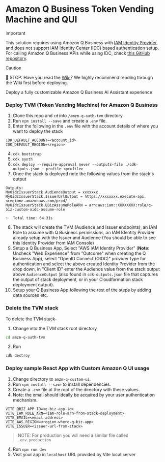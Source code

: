 # Amazon Q Business Token Vending Machine and QUI

> [!IMPORTANT] 
> This solution requires using Amazon Q Business with [IAM Identity Provider](https://docs.aws.amazon.com/amazonq/latest/qbusiness-ug/create-application-iam.html), and does not support IAM Identity Center (IDC) based authentication setup. For calling Amazon Q Business APIs while using IDC, check [this GitHub repository](https://github.com/aws-samples/custom-web-experience-with-amazon-q-business).

> [!CAUTION]
> 🛑 STOP: Have you read the [Wiki](https://github.com/aws-samples/custom-ui-tvm-amazon-q-business/wiki)? We highly recommend reading through the Wiki first before deploying.

Deploy a fully customizable Amazon Q Business AI Assistant experience

### Deploy TVM (Token Vending Machine) for Amazon Q Business

1. Clone this repo and `cd` into `/amzn-q-auth-tvm` directory
2. Run `npm install --save` and create a `.env` file.
3. Enter the following in the `.env` file with the account details of where you want to deploy the stack

```
CDK_DEFAULT_ACCOUNT=<account_id>
CDK_DEFAULT_REGION=<region>
```

4. `cdk bootstrap`
5. `cdk synth`
6. `cdk deploy --require-approval never --outputs-file ./cdk-outputs.json --profile <profile>`
7. Once the stack is deployed note the following values from the stack's output

```
Outputs:
MyOidcIssuerStack.AudienceOutput = xxxxxxx
MyOidcIssuerStack.IssuerUrlOutput = https://xxxxxxx.execute-api.<region>.amazonaws.com/prod/
MyOidcIssuerStack.QBizAssumeRoleARN = arn:aws:iam::XXXXXXXX:role/q-biz-custom-oidc-assume-role

✨  Total time: 64.31s
```

8. The stack will create the TVM (Audience and Issuer endpoints), an IAM Role to assume with Q Business permissions, an IAM Identity Provider already setup with the Issuer and Audience (You should be able to see this Identity Provider from IAM Console)
9. Setup a Q Business App, Select "AWS IAM Identity Provider" (**Note**: Uncheck "Web Experience" from "Outcome" when creating the Q Business App), select "OpenID Connect (OIDC)" provider type for authentication and select the above created Identity Provider from the drop down, in "Client ID" enter the Audience value from the stack output above `AudienceOutput` (also found in `cdk-outputs.json` file that captures the output of stack deployment, or in your Cloudformation stack deployment output).
10. Setup your Q Business App following the rest of the steps by adding data sources etc.

### Delete the TVM stack

To delete the TVM stack-

1. Change into the TVM stack root directory

```bash
cd amzn-q-auth-tvm
```

2. Run

```bash
cdk destroy
```

### Deploy sample React App with Custom Amazon Q UI usage

1. Change directory to `amzn-q-custom-ui`.
2. Run `npm install --save` to install dependencies.
3. Create a `.env` file at the root of the directory with these values. 
4. Note: the email should ideally be acquired by your user authentication mechanism.

```
VITE_QBIZ_APP_ID=<q-biz-app-id>
VITE_IAM_ROLE_ARN=<iam-role-arn-from-stack-deployment>
VITE_EMAIL=<email address>
VITE_AWS_REGION=<region-where-q-biz-app>
VITE_ISSUER=<issuer-url-from-stack>
```

> NOTE: For production you will need a similar file called `.env.production`

4. Run `npm run dev`
5. Visit your app in `localhost` URL provided by Vite local server

